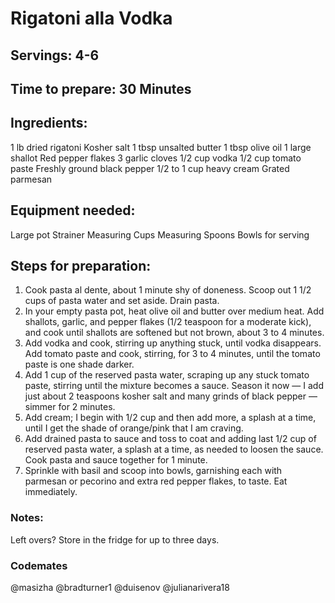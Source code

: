 # Rigatoni alla Vodka

## Servings: 4-6

## Time to prepare: 30 Minutes

## Ingredients:
1 lb dried rigatoni
Kosher salt
1 tbsp unsalted butter
1 tbsp olive oil
1 large shallot
Red pepper flakes
3 garlic cloves
1/2 cup vodka
1/2 cup tomato paste
Freshly ground black pepper
1/2 to 1 cup heavy cream
Grated parmesan

## Equipment needed:
Large pot
Strainer
Measuring Cups
Measuring Spoons
Bowls for serving

## Steps for preparation:
1. Cook pasta al dente, about 1 minute shy of doneness. Scoop out 1 1/2 cups of pasta water and set aside. Drain pasta. 
2. In your empty pasta pot, heat olive oil and butter over medium heat. Add shallots, garlic, and pepper flakes (1/2 teaspoon for a moderate kick), and cook until shallots are softened but not brown, about 3 to 4 minutes. 
3. Add vodka and cook, stirring up anything stuck, until vodka disappears. Add tomato paste and cook, stirring, for 3 to 4 minutes, until the tomato paste is one shade darker. 
4. Add 1 cup of the reserved pasta water, scraping up any stuck tomato paste, stirring until the mixture becomes a sauce. Season it now — I add just about 2 teaspoons kosher salt and many grinds of black pepper — simmer for 2 minutes. 
5. Add cream; I begin with 1/2 cup and then add more, a splash at a time, until I get the shade of orange/pink that I am craving.
6. Add drained pasta to sauce and toss to coat and adding last 1/2 cup of reserved pasta water, a splash at a time, as needed to loosen the sauce. Cook pasta and sauce together for 1 minute.
7. Sprinkle with basil and scoop into bowls, garnishing each with parmesan or pecorino and extra red pepper flakes, to taste. Eat immediately.


### Notes:
Left overs? Store in the fridge for up to three days.


### Codemates #
@masizha
@bradturner1
@duisenov
@julianarivera18
